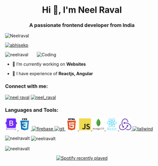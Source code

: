 

<h1 align="center">Hi 👋, I'm Neel Raval</h1>
<h3 align="center">A passionate frontend developer from India</h3>

<p align="left"> <img src="https://komarev.com/ghpvc/?username=NeelRavalt&label=Profile%20views&color=0e75b6&style=flat" alt="Neelraval" /> </p>

<p align="left"> <a href="https://github.com/ryo-ma/github-profile-trophy"><img src="https://github-profile-trophy.vercel.app/?username=abhisekp" alt="abhisekp" /></a> </p>



  <img align = "right" width="400" src="https://media.licdn.com/dms/image/C4E12AQFva6uNkZrDbQ/article-cover_image-shrink_600_2000/0/1592585405954?e=2147483647&v=beta&t=59m-8JFGcgxLpq07okNUmtVUHBJHV8TVlz0NFDeXyQ4" alt="Coding" />
<p align="left"> <img src="https://komarev.com/ghpvc/?username=NeelRavalt&label=Profile%20views&color=0e75b6&style=flat" alt="neelraval" /> </p>

- 🔭 I’m currently working on **Websites**

- 🌱 I have experience of  **Reactjs, Angular**
  
  

<h3 align="left">Connect with me:</h3>


<p align="left">
<a href=https://www.linkedin.com/in/neel-raval-a1b18b225 target="blank"><img align="center" src="https://raw.githubusercontent.com/rahuldkjain/github-profile-readme-generator/master/src/images/icons/Social/linked-in-alt.svg" alt="neel raval" height="30" width="40" /></a>
<a href="https://www.leetcode.com/neel_raval" target="blank"><img align="center" src="https://raw.githubusercontent.com/rahuldkjain/github-profile-readme-generator/master/src/images/icons/Social/leet-code.svg" alt="neel_raval" height="30" width="40" /></a>
</p>

<h3 align="left">Languages and Tools:</h3>
<p align="left"> <a href="https://getbootstrap.com" target="_blank" rel="noreferrer"> <img src="https://raw.githubusercontent.com/devicons/devicon/master/icons/bootstrap/bootstrap-plain-wordmark.svg" alt="bootstrap" width="40" height="40"/> </a> <a href="https://www.w3schools.com/css/" target="_blank" rel="noreferrer"> <img src="https://raw.githubusercontent.com/devicons/devicon/master/icons/css3/css3-original-wordmark.svg" alt="css3" width="40" height="40"/> </a> <a href="https://firebase.google.com/" target="_blank" rel="noreferrer"> <img src="https://www.vectorlogo.zone/logos/firebase/firebase-icon.svg" alt="firebase" width="40" height="40"/> </a> <a href="https://git-scm.com/" target="_blank" rel="noreferrer"> <img src="https://www.vectorlogo.zone/logos/git-scm/git-scm-icon.svg" alt="git" width="40" height="40"/> </a> <a href="https://www.w3.org/html/" target="_blank" rel="noreferrer"> <img src="https://raw.githubusercontent.com/devicons/devicon/master/icons/html5/html5-original-wordmark.svg" alt="html5" width="40" height="40"/> </a> <a href="https://developer.mozilla.org/en-US/docs/Web/JavaScript" target="_blank" rel="noreferrer"> <img src="https://raw.githubusercontent.com/devicons/devicon/master/icons/javascript/javascript-original.svg" alt="javascript" width="40" height="40"/> </a> <a href="https://www.mongodb.com/" target="_blank" rel="noreferrer"> <img src="https://raw.githubusercontent.com/devicons/devicon/master/icons/mongodb/mongodb-original-wordmark.svg" alt="mongodb" width="40" height="40"/> </a> <a href="https://reactjs.org/" target="_blank" rel="noreferrer"> <img src="https://raw.githubusercontent.com/devicons/devicon/master/icons/react/react-original-wordmark.svg" alt="react" width="40" height="40"/> </a> <a href="https://redux.js.org" target="_blank" rel="noreferrer"> <img src="https://raw.githubusercontent.com/devicons/devicon/master/icons/redux/redux-original.svg" alt="redux" width="40" height="40"/> </a> <a href="https://tailwindcss.com/" target="_blank" rel="noreferrer"> <img src="https://www.vectorlogo.zone/logos/tailwindcss/tailwindcss-icon.svg" alt="tailwind" width="40" height="40"/> </a> </p>

<p><img align="left" src="https://github-readme-stats.vercel.app/api/top-langs?username=neelravalt&show_icons=true&locale=en&layout=compact" alt="neelravalt" /></p>

<p>&nbsp;<img align="center" src="https://github-readme-stats.vercel.app/api?username=neelravalt&show_icons=true&locale=en" alt="neelravalt" /></p>

<p><img align="center" src="https://github-readme-streak-stats.herokuapp.com/?user=neelravalt&" alt="neelravalt" /></p>

<div align="center">
  <a href="https://open.spotify.com/user/31roemj3gpttzfiqavjwixgl65e4">
    <img src="https://spotify-recently-played-readme.vercel.app/api?user=31roemj3gpttzfiqavjwixgl65e4&count=5" alt="Spotify recently played"  />
  </a>
</div>

###
###
###
###
###
###
###
###
###
###
###
###
###
###
###
###
###
###
###
###
###
###
###
###
###
###
###
###
###
###

###
###
###
###
###
###
###
###
###
###
###
###
###
###
###
###
###
###
###
###
###
###
###
###
###
###
###
###
###
###
###
###
###
###
###
###
###





